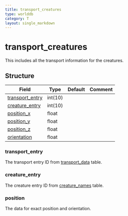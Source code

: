 ```yaml
---
title: transport_creatures
type: worlddb
category: T
layout: single_markdown
---
```


# transport_creatures
This includes all the transport information for the creatures. 

## Structure

Field                                                                                             | Type    | Default | Comment
------------------------------------------------------------------------------------------------- | ------- | ------- | -------
[transport_entry](#transport_entry) | int(10) |         |        
[creature_entry](#creature_entry)   | int(10) |         |        
[position_x](#position)             | float   |         |        
[position_y](#position)             | float   |         |        
[position_z](#position)             | float   |         |        
[orientation](#position)            | float   |         |        

### transport_entry

The transport entry ID from [transport_data](/Wiki/database/world/transport_data/ "Transport data") table.

### creature_entry

The creature entry ID from [creature_names](http://www.ascemu.org/wiki/index.php?title=Creature_names&action=edit&redlink=1 "Creature names (page does not exist)") table.

### position

The data for exact position and orientation.